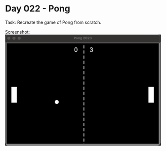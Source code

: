 # Day 022 - Pong

Task: Recreate the game of Pong from scratch. 

Screenshot: ![Two paddles on either side of a board with a ball](pong.png)

